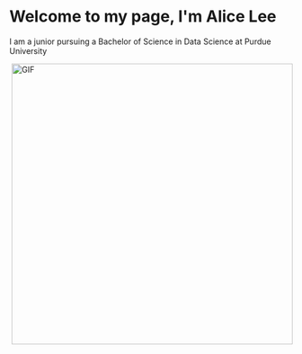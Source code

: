 # Welcome to my page, I'm Alice Lee
I am a junior pursuing a Bachelor of Science in Data Science at Purdue University

<img align= "right" alt="GIF" src="https://github.com/alicehaemi/alicehaemi/assets/88690930/7ac56a3d-3e27-44e1-b285-617286740296" width="500" />

